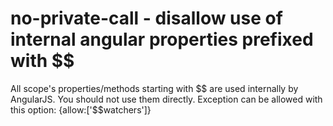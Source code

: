 # no-private-call - disallow use of internal angular properties prefixed with $$

All scope's properties/methods starting with $$ are used internally by AngularJS.
You should not use them directly.
Exception can be allowed with this option: {allow:['$$watchers']}

<!-- WARNING: Generated documentation. Edit docs and examples in the rule and examples file ('rules/no-private-call.js', 'examples/no-private-call.js'). -->
